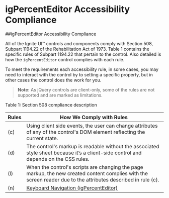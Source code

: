 ﻿<!--
|metadata|
{
    "fileName": "igpercenteditor-accessibility-compliance",
    "controlName": "igEditors",
    "tags": ["Editing","Section 508"]
}
|metadata|
-->

# igPercentEditor Accessibility Compliance



##igPercentEditor Accessibility Compliance


All of the Ignite UI™ controls and components comply with Section 508, Subpart 1194.22 of the Rehabilitation Act of 1973. Table 1 contains the specific rules of Subpart 1194.22 that pertain to the control. Also detailed is how the `igPercentEditor` control complies with each rule.

To meet the requirements each accessibility rule, in some cases, you may need to interact with the control by to setting a specific property, but in other cases the control does the work for you.

>**Note:** As jQuery controls are client-only, some of the rules are not supported and are marked as limitations.

Table 1: Section 508 compliance description

Rules|How We Comply with Rules
---|---
(c)| Using client side events, the user can change attributes of any of the control's DOM element reflecting the current state.
(d)|The control's markup is readable without the associated style sheet because it’s a client-side control and depends on the CSS rules.
(l)|When the control's scripts are changing the page markup, the new created content complies with the screen reader due to the attributes described in rule (c).
(n)| [Keyboard Navigation (igPercentEditor)](igPercentEditor-Keyboard-Navigation.html)

 

 


